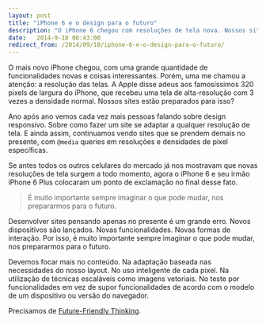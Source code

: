 ```yaml
---
layout: post
title: "iPhone 6 e o design para o futuro"
description: "O iPhone 6 chegou com resoluções de tela nova. Nossos sites responsivos estão preparados?"
date:   2014-9-10 00:43:00
redirect_from: /2014/09/10/iphone-6-e-o-design-para-o-futuro/
---
```


O mais novo iPhone chegou, com uma grande quantidade de funcionalidades novas e coisas interessantes. Porém, uma me chamou a atenção: a resolução das telas. A Apple disse adeus aos famosíssimos 320 pixels de largura do iPhone, que recebeu uma tela de alta-resolução com 3 vezes a densidade normal. Nossos sites estão preparados para isso?

<!--more-->

Ano após ano vemos cada vez mais pessoas falando sobre design responsivo. Sobre como fazer um site se adaptar a qualquer resolução de tela. E ainda assim, continuamos vendo sites que se prendem demais no presente, com `@media` queries em resoluções e densidades de pixel específicas.

Se antes todos os outros celulares do mercado já nos mostravam que novas resoluções de tela surgem a todo momento, agora o iPhone 6 e seu irmão iPhone 6 Plus colocaram um ponto de exclamação no final desse fato.

<blockquote class="pullquote">É muito importante sempre imaginar o que pode mudar, nos prepararmos para o futuro.</blockquote>

Desenvolver sites pensando apenas no presente é um grande erro. Novos dispositivos são lançados. Novas funcionalidades. Novas formas de interação. Por isso, é muito importante sempre imaginar o que pode mudar, nos prepararmos para o futuro.

Devemos focar mais no conteúdo. Na adaptação baseada nas necessidades do nosso layout. No uso inteligente de cada pixel. Na utilização de técnicas escaláveis como imagens vetoriais. No teste por funcionalidades em vez de supor funcionalidades de acordo com o modelo de um dispositivo ou versão do navegador.

Precisamos de [Future-Friendly Thinking](http://futurefriendlyweb.com/thinking.html).
